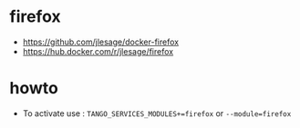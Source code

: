# firefox

* https://github.com/jlesage/docker-firefox
* https://hub.docker.com/r/jlesage/firefox

# howto

* To activate use : `TANGO_SERVICES_MODULES+=firefox` or `--module=firefox`